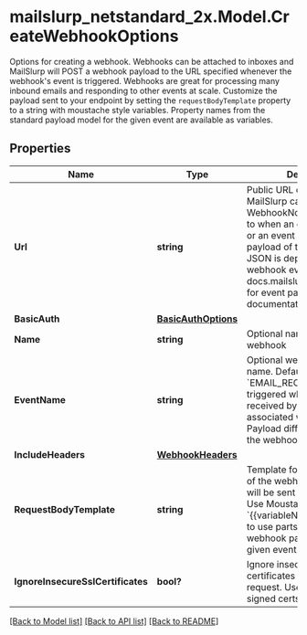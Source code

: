 # mailslurp_netstandard_2x.Model.CreateWebhookOptions
Options for creating a webhook. Webhooks can be attached to inboxes and MailSlurp will POST a webhook payload to the URL specified whenever the webhook's event is triggered. Webhooks are great for processing many inbound emails and responding to other events at scale. Customize the payload sent to your endpoint by setting the `requestBodyTemplate` property to a string with moustache style variables. Property names from the standard payload model for the given event are available as variables.

## Properties

Name | Type | Description | Notes
------------ | ------------- | ------------- | -------------
**Url** | **string** | Public URL on your server that MailSlurp can post WebhookNotification payload to when an email is received or an event is trigger. The payload of the submitted JSON is dependent on the webhook event type. See docs.mailslurp.com/webhooks for event payload documentation. | 
**BasicAuth** | [**BasicAuthOptions**](BasicAuthOptions) |  | [optional] 
**Name** | **string** | Optional name for the webhook | [optional] 
**EventName** | **string** | Optional webhook event name. Default is &#x60;EMAIL_RECEIVED&#x60; and is triggered when an email is received by the inbox associated with the webhook. Payload differ according to the webhook event name. | [optional] 
**IncludeHeaders** | [**WebhookHeaders**](WebhookHeaders) |  | [optional] 
**RequestBodyTemplate** | **string** | Template for the JSON body of the webhook request that will be sent to your server. Use Moustache style &#x60;{{variableName}}&#x60; templating to use parts of the standard webhook payload for the given event. | [optional] 
**IgnoreInsecureSslCertificates** | **bool?** | Ignore insecure SSL certificates when sending request. Useful for self-signed certs. | [optional] 

[[Back to Model list]](../README#documentation-for-models) [[Back to API list]](../README#documentation-for-api-endpoints) [[Back to README]](../README)

